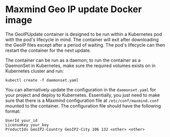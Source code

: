 # Maxmind Geo IP update Docker image

The GeoIPUpdate container is designed to be run within a Kubernetes pod with the
pod's lifecycle in mind. The container will exit after downloading the GeoIP
files except after a period of waiting. The pod's lifecycle can then restart the container for the next update.

The container can be run as a daemon; to run the container as a DaemonSet in
Kubernetes, make sure the required volumes exists on in Kubernetes cluster and
run:

    kubectl create -f daemonset.yaml

You can alternatively update the configuration in the `daemonset.yaml` for your
project and deploy to Kubernetes. Essentially, you just need to make sure that
there is a Maxmind configuration file at `/etc/conf/maxmind.conf` mounted to the
container. The configuration file should have the following format:

    UserId your_id
    LicenseKey your_key
    ProductIds GeoIP2-Country GeoIP2-City 106 132 <other> <other>
